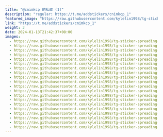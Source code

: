 ```yaml
---
title: "@cnimkcp 的私藏 (1)"
description: "regular: https://t.me/addstickers/cnimkcp_1"
featured_image: "https://raw.githubusercontent.com/kylelin1998/tg-sticker-spreading-worldwide-images/main/img/1bcc2825-bc06-48e2-8f27-0aef8a8e900c.jpg"
link: "https://t.me/addstickers/cnimkcp_1"
weight: 3
date: 2024-01-13T21:42:37+08:00
images:
  - https://raw.githubusercontent.com/kylelin1998/tg-sticker-spreading-worldwide-images/main/img/1bcc2825-bc06-48e2-8f27-0aef8a8e900c.jpg
  - https://raw.githubusercontent.com/kylelin1998/tg-sticker-spreading-worldwide-images/main/img/21cf433c-4b40-4300-98da-c596f887bfac.jpg
  - https://raw.githubusercontent.com/kylelin1998/tg-sticker-spreading-worldwide-images/main/img/c0556755-9ad8-4ab5-975f-345693915fb8.jpg
  - https://raw.githubusercontent.com/kylelin1998/tg-sticker-spreading-worldwide-images/main/img/f9b17634-7afe-40db-adb5-65671a43acc3.jpg
  - https://raw.githubusercontent.com/kylelin1998/tg-sticker-spreading-worldwide-images/main/img/2f3e2d98-861f-49c5-ba82-c7294121f525.jpg
  - https://raw.githubusercontent.com/kylelin1998/tg-sticker-spreading-worldwide-images/main/img/5c643520-93fc-4111-9383-9080d39e8d6d.jpg
  - https://raw.githubusercontent.com/kylelin1998/tg-sticker-spreading-worldwide-images/main/img/51e7b457-4a3a-4a26-b0ea-1960c36496a3.jpg
  - https://raw.githubusercontent.com/kylelin1998/tg-sticker-spreading-worldwide-images/main/img/ee79b755-2f70-4f41-bf16-f1e4e2ebeafa.jpg
  - https://raw.githubusercontent.com/kylelin1998/tg-sticker-spreading-worldwide-images/main/img/df635119-1438-4004-8c29-fb6644ae124a.jpg
  - https://raw.githubusercontent.com/kylelin1998/tg-sticker-spreading-worldwide-images/main/img/18272419-4f93-4427-b6ff-91c72de727e9.jpg
  - https://raw.githubusercontent.com/kylelin1998/tg-sticker-spreading-worldwide-images/main/img/d77c78ef-e7c6-48a2-8901-74b843bc3307.jpg
  - https://raw.githubusercontent.com/kylelin1998/tg-sticker-spreading-worldwide-images/main/img/fe01ec02-bdc5-4fda-8c1b-7fe44b2cbc77.jpg
  - https://raw.githubusercontent.com/kylelin1998/tg-sticker-spreading-worldwide-images/main/img/4b1864c9-aebd-46d0-a179-38cb5072c5b5.jpg
  - https://raw.githubusercontent.com/kylelin1998/tg-sticker-spreading-worldwide-images/main/img/e3a8bb02-6825-43bb-9361-13ab752ed410.jpg
  - https://raw.githubusercontent.com/kylelin1998/tg-sticker-spreading-worldwide-images/main/img/5a7ad9c6-f833-48d9-8167-74d1b9360a6a.jpg
  - https://raw.githubusercontent.com/kylelin1998/tg-sticker-spreading-worldwide-images/main/img/8adbb8ad-d4ea-41d8-b1e8-13950430d973.jpg
  - https://raw.githubusercontent.com/kylelin1998/tg-sticker-spreading-worldwide-images/main/img/c5ec267d-f197-444a-912f-0b9f8efd482d.jpg
  - https://raw.githubusercontent.com/kylelin1998/tg-sticker-spreading-worldwide-images/main/img/7c1d33a9-7cf8-4319-a915-1cd6104829e2.jpg
  - https://raw.githubusercontent.com/kylelin1998/tg-sticker-spreading-worldwide-images/main/img/3300c30c-94a8-475c-9db6-8c4587991868.jpg
  - https://raw.githubusercontent.com/kylelin1998/tg-sticker-spreading-worldwide-images/main/img/2f4a9dd2-3a58-4389-ba19-bc4a9bb5dd2d.jpg
---
```

